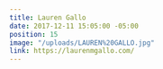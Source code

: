 ```yaml
---
title: Lauren Gallo
date: 2017-12-11 15:05:00 -05:00
position: 15
image: "/uploads/LAUREN%20GALLO.jpg"
link: https://laurenmgallo.com/
---
```


